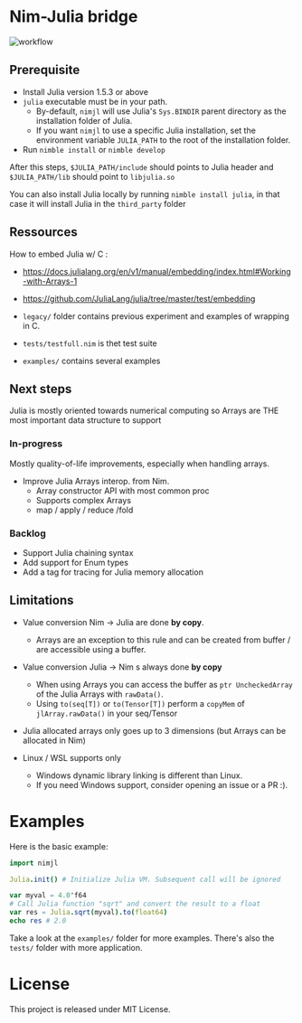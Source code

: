 # Nim-Julia bridge

![workflow](https://github.com/Clonkk/nimjl/actions/workflows/ci.yml/badge.svg)

## Prerequisite

* Install Julia version 1.5.3 or above
* ``julia`` executable must be in your path.
  * By-default, ``nimjl`` will use Julia's ``Sys.BINDIR`` parent directory as the installation folder of Julia.
  * If you want ``nimjl`` to use a specific Julia installation, set the environment variable ``JULIA_PATH`` to the root of the installation folder.
* Run ``nimble install`` or ``nimble develop``

After this steps, ``$JULIA_PATH/include`` should points to Julia header and ``$JULIA_PATH/lib`` should point to ``libjulia.so``

You can also install Julia locally by running ``nimble install julia``, in that case it will install Julia in the ``third_party`` folder

## Ressources

How to embed Julia w/ C :

* https://docs.julialang.org/en/v1/manual/embedding/index.html#Working-with-Arrays-1

* https://github.com/JuliaLang/julia/tree/master/test/embedding

* ``legacy/`` folder contains previous experiment and examples of wrapping in C.

* ``tests/testfull.nim`` is thet test suite

* ``examples/`` contains several examples

## Next steps

Julia is mostly oriented towards numerical computing so Arrays are THE most important data structure to support

### In-progress

Mostly quality-of-life improvements, especially when handling arrays.

* Improve Julia Arrays interop. from Nim.
  * Array constructor API with most common proc
  * Supports complex Arrays
  * map / apply / reduce /fold

### Backlog

* Support Julia chaining syntax
* Add support for Enum types
* Add a tag for tracing for Julia memory allocation

## Limitations

* Value conversion Nim -> Julia are done **by copy**.
  * Arrays are an exception to this rule and can be created from buffer / are accessible using a buffer.

* Value conversion Julia -> Nim s always done **by copy**
  * When using Arrays you can access the buffer as ``ptr UncheckedArray`` of the Julia Arrays with ``rawData()``.
  * Using ``to(seq[T])`` or ``to(Tensor[T])`` perform a ``copyMem`` of ``jlArray.rawData()`` in your seq/Tensor

* Julia allocated arrays only goes up to 3 dimensions (but Arrays can be allocated in Nim)

* Linux / WSL supports only
  * Windows dynamic library linking is different than Linux.
  * If you need Windows support, consider opening an issue or a PR :).

# Examples

Here is the basic example:
```nim
import nimjl

Julia.init() # Initialize Julia VM. Subsequent call will be ignored

var myval = 4.0'f64
# Call Julia function "sqrt" and convert the result to a float
var res = Julia.sqrt(myval).to(float64)
echo res # 2.0

```

Take a look at the ``examples/`` folder for  more examples. There's also the ``tests/`` folder with more application.


# License

This project is released under MIT License.
